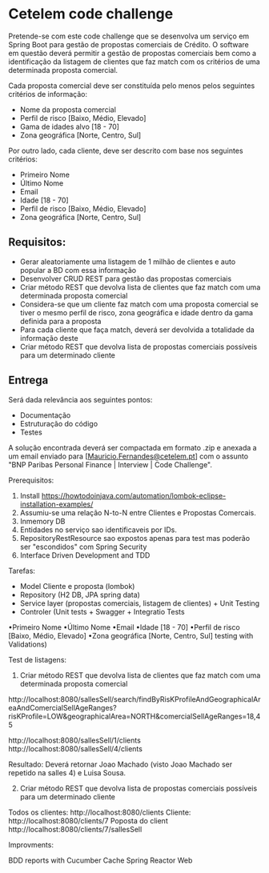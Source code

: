 # Cetelem code challenge

Pretende-se com este code challenge que se desenvolva um serviço em Spring Boot para gestão de propostas comerciais de Crédito. 
O software em questão deverá permitir a gestão de propostas comerciais bem como a identificação da listagem de clientes 
que faz match com os critérios de uma determinada proposta comercial.

Cada proposta comercial deve ser constituída pelo menos pelos seguintes critérios de informação:
* Nome da proposta comercial
* Perfil de risco [Baixo, Médio, Elevado]
* Gama de idades alvo [18 - 70]
* Zona geográfica [Norte, Centro, Sul]

Por outro lado, cada cliente, deve ser descrito com base nos seguintes critérios:
* Primeiro Nome
* Último Nome
* Email
* Idade [18 - 70]
* Perfil de risco [Baixo, Médio, Elevado]
* Zona geográfica [Norte, Centro, Sul]

## Requisitos:
* Gerar aleatoriamente uma listagem de 1 milhão de clientes e auto popular a BD com essa informação
* Desenvolver CRUD REST para gestão das propostas comerciais
* Criar método REST que devolva lista de clientes que faz match com uma determinada proposta comercial
* Considera-se que um cliente faz match com uma proposta comercial se tiver o mesmo perfil de risco, zona geográfica e idade dentro da gama definida para a proposta
* Para cada cliente que faça match, deverá ser devolvida a totalidade da informação deste
* Criar método REST que devolva lista de propostas comerciais possíveis para um determinado cliente

## Entrega
Será dada relevância aos seguintes pontos:
  * Documentação
  * Estruturação do código
  * Testes

A solução encontrada deverá ser compactada em formato .zip e anexada a um email enviado para [Mauricio.Fernandes@cetelem.pt] com o assunto "BNP Paribas Personal Finance | Interview | Code Challenge".

Prerequisitos: 

1. Install https://howtodoinjava.com/automation/lombok-eclipse-installation-examples/
2. Assumiu-se uma relação N-to-N entre Clientes e Propostas Comercais.
3. Inmemory DB
4. Entidades no serviço sao identificaveis por IDs. 
5. RepositoryRestResource sao expostos apenas para test mas poderão ser "escondidos" com Spring Security
6. Interface Driven Development and TDD


Tarefas: 
* Model Cliente e proposta (lombok)
* Repository (H2 DB, JPA spring data)
* Service layer (propostas comerciais, listagem de clientes) + Unit Testing 
* Controler (Unit tests + Swagger + Integratio Tests

•Primeiro Nome
•Último Nome
•Email
•Idade [18 - 70]
•Perfil de risco [Baixo, Médio, Elevado]
•Zona geográfica [Norte, Centro, Sul]
 testing with Validations)

 
Test de listagens: 

1. Criar método REST que devolva lista de clientes que faz match com uma determinada proposta comercial
 
http://localhost:8080/sallesSell/search/findByRisKProfileAndGeographicalAreaAndComercialSellAgeRanges?risKProfile=LOW&geographicalArea=NORTH&comercialSellAgeRanges=18,45

http://localhost:8080/sallesSell/1/clients
http://localhost:8080/sallesSell/4/clients

Resultado: Deverá retornar Joao Machado (visto Joao Machado ser repetido na salles 4) e Luisa Sousa.


2. Criar método REST que devolva lista de propostas comerciais possíveis para um determinado cliente

Todos os clientes: http://localhost:8080/clients
Cliente: http://localhost:8080/clients/7
Poposta do client http://localhost:8080/clients/7/sallesSell


Improvments: 

BDD reports with Cucumber
Cache
Spring Reactor Web
